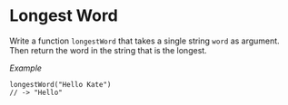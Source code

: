 # Longest Word

Write a function `longestWord` that takes a single string `word` as argument. Then return the word in the string that is the longest.

*Example*
```
longestWord("Hello Kate")
// -> "Hello"
```
